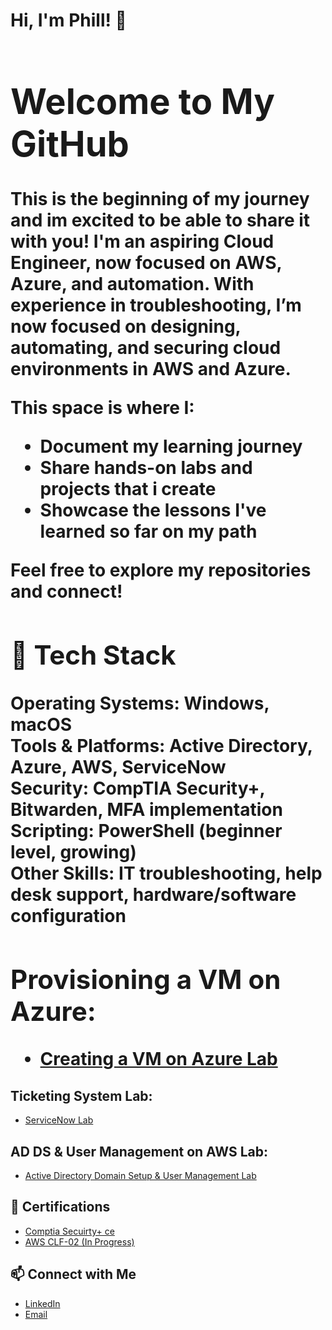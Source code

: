 <h1>Hi, I'm Phill! 🌴 <br/><a </h1>

# Welcome to My GitHub

This is the beginning of my journey and im excited to be able to share it with you! I'm an aspiring Cloud Engineer, now focused on AWS, Azure, and automation. With experience in troubleshooting, I’m now focused on designing, automating, and securing cloud environments in AWS and Azure.


This space is where I:

- Document my learning journey  
- Share hands-on labs and projects that i create 
- Showcase the lessons I've learned so far on my path

Feel free to explore my repositories and connect!

## 🧰 Tech Stack

**Operating Systems:** Windows, macOS  
**Tools & Platforms:** Active Directory, Azure, AWS, ServiceNow  
**Security:** CompTIA Security+, Bitwarden, MFA implementation  
**Scripting:** PowerShell (beginner level, growing)  
**Other Skills:** IT troubleshooting, help desk support, hardware/software configuration


<h2>Provisioning a VM on Azure:</h2>

 - [Creating a VM on Azure Lab](https://github.com/phillthetechguy/AzureVMLab/tree/main)


 <h2>Ticketing System Lab:</h2>

 - [ServiceNow Lab](https://github.com/phillthetechguy/SerivceNowLab/tree/main)


<h2>AD DS & User Management on AWS Lab:</h2>

 - [Active Directory Domain Setup & User Management Lab](https://github.com/phillthetechguy/Active-Directory-Domain-Setup-User-Management-Lab)
 




<h2> 📁 Certifications </h2>

- [Comptia Secuirty+ ce](https://www.certmetrics.com/comptia/public/verification.aspx)
- [AWS CLF-02 (In Progress)](https://github.com/phillthetechguy/LABURL)
  



## 📫 Connect with Me

- [LinkedIn](https://www.linkedin.com/in/phillip-moten-6561302ab)  
- [Email](mailto:phillthetechguy@gmail.com)  
<!--

Here are some ideas to get you started:

- 🔭 I’m currently working on ...
- 🌱 I’m currently learning ...
- 👯 I’m looking to collaborate on ...
- 🤔 I’m looking for help with ...
- 💬 Ask me about ...
- 📫 How to reach me: ...
- 😄 Pronouns: ...
- ⚡ Fun fact: ...
-->
